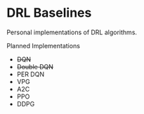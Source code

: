 # DRL Baselines

Personal implementations of DRL algorithms.

Planned Implementations
  * ~~DQN~~
  * ~~Double DQN~~
  * PER DQN
  * VPG
  * A2C
  * PPO
  * DDPG
